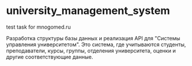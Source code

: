 # university_management_system
test task for mnogomed.ru



Разработка структуры базы данных и реализация API для  "Системы управления университетом". Это система, где учитываются  студенты, преподаватели, курсы, группы, отделения университета, оценки и другие соответствующие данные.
